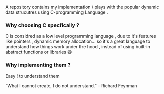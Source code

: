 A repository contains my implementation / plays with the popular dynamic data strucutres using C-programming Language .

### Why choosing C specfically ? 

C is considred as a low level programming language , due to it's features like pointers , dynamic memory allocation... so it's a great language to understand how things work under the hood , instead of using built-in abstract functions or libraries 😄

### Why implementing them ? 

Easy ! to understand them 

“What I cannot create, I do not understand.” – Richard Feynman
